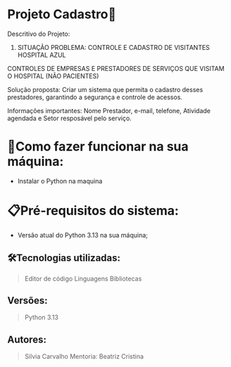 # Projeto Cadastro🚀

Descritivo do Projeto:

1. SITUAÇÃO PROBLEMA: CONTROLE E CADASTRO DE VISITANTES HOSPITAL AZUL 

CONTROLES DE EMPRESAS E PRESTADORES DE SERVIÇOS QUE VISITAM O HOSPITAL (NÃO PACIENTES)

Solução proposta: Criar um sistema que permita o cadastro desses prestadores,
garantindo a segurança e controle de acessos.

Informações importantes: Nome Prestador, e-mail, telefone, Atividade agendada e Setor resposável pelo serviço.

# 🔌Como fazer funcionar na sua máquina:

- Instalar o Python na maquina


# 📋Pré-requisitos do sistema:

- Versão atual do Python 3.13 na sua máquina;

  
## 🛠️Tecnologias utilizadas:

> Editor de código
Linguagens
Bibliotecas
> 

## Versões:

> Python 3.13
> 

## Autores:

> Silvia Carvalho
> Mentoria: Beatriz Cristina
